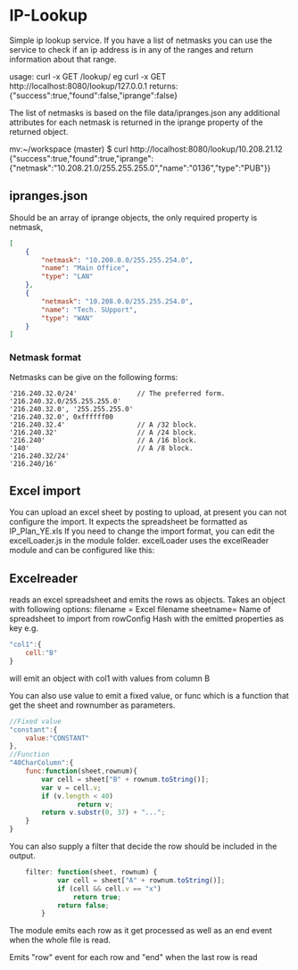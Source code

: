 # IP-Lookup #
Simple ip lookup service. If you have a list of netmasks you can use the service to check if an ip address is in any of the ranges and return information about that range.

usage:
curl -x GET <yoursites url>/lookup/<ipaddress> eg
curl -x GET http://localhost:8080/lookup/127.0.0.1
returns:
{"success":true,"found":false,"iprange":false}

The list of netmasks is based on the file data/ipranges.json any additional attributes for each netmask is returned in the iprange property of the returned object.

mv:~/workspace (master) $ curl  http://localhost:8080/lookup/10.208.21.12
{"success":true,"found":true,"iprange":{"netmask":"10.208.21.0/255.255.255.0","name":"0136","type":"PUB"}}
## ipranges.json ##
Should be an array of iprange objects, the only required property is netmask, 
```json
[
    {
        "netmask": "10.200.0.0/255.255.254.0",
        "name": "Main Office",
        "type": "LAN"
    },
    {
        "netmask": "10.208.0.0/255.255.254.0",
        "name": "Tech. SUpport",
        "type": "WAN"
    }
]
```
### Netmask format ###
Netmasks can be give on the following forms:

```
'216.240.32.0/24'               // The preferred form.
'216.240.32.0/255.255.255.0'
'216.240.32.0', '255.255.255.0'
'216.240.32.0', 0xffffff00
'216.240.32.4'                  // A /32 block.
'216.240.32'                    // A /24 block.
'216.240'                       // A /16 block.
'140'                           // A /8 block.
'216.240.32/24'
'216.240/16'
```

## Excel import ## 

You can upload an excel sheet by posting to upload, at present you can not configure the import. It expects the spreadsheet be formatted as IP_Plan_YE.xls 
If you need to change the import format, you can edit the excelLoader.js in the module folder. excelLoader uses the excelReader module and can be configured like this:
## Excelreader ## 

reads an excel spreadsheet and emits the rows as objects. Takes an object with following options:
filename = Excel filename
sheetname= Name of spreadsheet to import from
rowConfig Hash with the emitted properties as key e.g.
```js
"col1":{
    cell:"B"
}
```
will emit an object with col1 with values from column B

You can also use value to emit a fixed value, or func which is a function that get the sheet and rownumber as parameters.
```js
//Fixed value
"constant":{
    value:"CONSTANT"
},
//Function 
"40CharColumn":{
    func:function(sheet,rownum){
        var cell = sheet["B" + rownum.toString()];
        var v = cell.v;
        if (v.length < 40)
                 return v;
        return v.substr(0, 37) + "...";
    }
}
```
You can also supply a filter that decide the row should be included in the output. 

```js
    filter: function(sheet, rownum) {
            var cell = sheet["A" + rownum.toString()];
            if (cell && cell.v == "x")
                return true;
            return false;
        }
```
The module emits each row as it get processed as well as an end event when the whole file is read. 

Emits "row" event for each row and "end" when the last row is read


